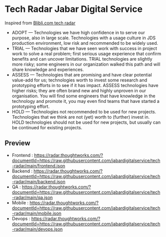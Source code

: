 # Tech Radar Jabar Digital Service

Inspired from [Blibli.com tech radar](https://github.com/bliblidotcom/tech-radar)

- ADOPT — Technologies we have high confidence in to serve our purpose, also in large scale. Technologies with a usage culture in JDS production environment, low risk and recommended to be widely used.
- TRIAL — Technologies that we have seen work with success in project work to solve a real problem; first serious usage experience that confirm benefits and can uncover limitations. TRIAL technologies are slightly more risky; some engineers in our organization walked this path and will share knowledge and experiences.
- ASSESS — Technologies that are promising and have clear potential value-add for us; technologies worth to invest some research and prototyping efforts in to see if it has impact. ASSESS technologies have higher risks; they are often brand new and highly unproven in our organisation. You will find some engineers that have knowledge in the technology and promote it, you may even find teams that have started a prototyping effort.
- HOLD — Technologies not recommended to be used for new projects. Technologies that we think are not (yet) worth to (further) invest in. HOLD technologies should not be used for new projects, but usually can be continued for existing projects.

## Preview
- Frontend : https://radar.thoughtworks.com/?documentId=https://raw.githubusercontent.com/jabardigitalservice/tech-radar/main/frontend.json
- Backend : https://radar.thoughtworks.com/?documentId=https://raw.githubusercontent.com/jabardigitalservice/tech-radar/main/backend.json
- QA : https://radar.thoughtworks.com/?documentId=https://raw.githubusercontent.com/jabardigitalservice/tech-radar/main/qa.json
- Mobile : https://radar.thoughtworks.com/?documentId=https://raw.githubusercontent.com/jabardigitalservice/tech-radar/main/mobile.json
- Devops : https://radar.thoughtworks.com/?documentId=https://raw.githubusercontent.com/jabardigitalservice/tech-radar/main/devops.json
